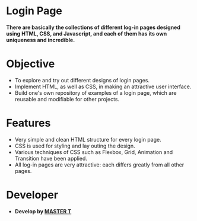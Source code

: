 # Login Page
**There are basically the collections of different log-in pages designed using HTML, CSS, and Javascript, and each of them has its own uniqueness and incredible.**

# Objective
- To explore and try out different designs of login pages.
- Implement HTML, as well as CSS, in making an attractive user interface.
- Build one's own repository of examples of a login page, which are reusable and modifiable for other projects.

# Features
- Very simple and clean HTML structure for every login page.
- CSS is used for styling and lay outing the design.
- Various techniques of CSS such as Flexbox, Grid, Animation and Transition have been applied.
- All log-in pages are very attractive: each differs greatly from all other pages.

# Developer

- **Develop by [MASTER T](https://github.com/MASTER-TANKHUN)**